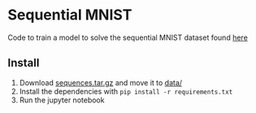 Sequential MNIST
================

Code to train a model to solve the sequential MNIST dataset found [here](https://edwin-de-jong.github.io/blog/mnist-sequence-data/)

## Install

1. Download [sequences.tar.gz](https://github.com/edwin-de-jong/mnist-digits-stroke-sequence-data/raw/master/sequences.tar.gz) and move it to [data/](data/)
2. Install the dependencies with `pip install -r requirements.txt`
3. Run the jupyter notebook
